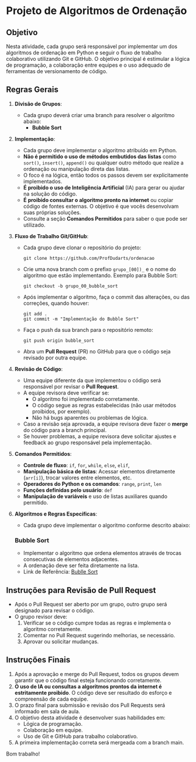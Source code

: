 # Projeto de Algoritmos de Ordenação

## Objetivo
Nesta atividade, cada grupo será responsável por implementar um dos algoritmos de ordenação em Python e seguir o fluxo de trabalho colaborativo utilizando Git e GitHub. O objetivo principal é estimular a lógica de programação, a colaboração entre equipes e o uso adequado de ferramentas de versionamento de código.

## Regras Gerais
1. **Divisão de Grupos**: 
   - Cada grupo deverá criar uma branch para resolver o algoritmo abaixo:
     - **Bubble Sort**
   
2. **Implementação**:
   - Cada grupo deve implementar o algoritmo atribuído em Python.
   - **Não é permitido o uso de métodos embutidos das listas** como `sort()`, `insert()`, `append()` ou qualquer outro método que realize a ordenação ou manipulação direta das listas.
   - O foco é na lógica, então todos os passos devem ser explicitamente implementados.
   - **É proibido o uso de Inteligência Artificial** (IA) para gerar ou ajudar na solução do código.
   - **É proibido consultar o algoritmo pronto na internet** ou copiar código de fontes externas. O objetivo é que vocês desenvolvam suas próprias soluções.
   - Consulte a seção **Comandos Permitidos** para saber o que pode ser utilizado.

3. **Fluxo de Trabalho Git/GitHub**:
   - Cada grupo deve clonar o repositório do projeto:  
     ```
     git clone https://github.com/ProfDudarts/ordenacao
     ```
   - Crie uma nova branch com o prefixo `grupo_[00])_` e o nome do algoritmo que estão implementando. Exemplo para Bubble Sort:
     ```
     git checkout -b grupo_00_bubble_sort
     ```
   - Após implementar o algoritmo, faça o commit das alterações, ou das correções, quando houver:
     ```
     git add .
     git commit -m "Implementação do Bubble Sort"
     ```
   - Faça o push da sua branch para o repositório remoto:
     ```
     git push origin bubble_sort
     ```
   - Abra um **Pull Request** (PR) no GitHub para que o código seja revisado por outra equipe.
   
4. **Revisão de Código**:
   - Uma equipe diferente da que implementou o código será responsável por revisar o **Pull Request**.
   - A equipe revisora deve verificar se:
     - O algoritmo foi implementado corretamente.
     - O código segue as regras estabelecidas (não usar métodos proibidos, por exemplo).
     - Não há bugs aparentes ou problemas de lógica.
   - Caso a revisão seja aprovada, a equipe revisora deve fazer o **merge** do código para a branch principal.
   - Se houver problemas, a equipe revisora deve solicitar ajustes e feedback ao grupo responsável pela implementação.

5. **Comandos Permitidos**:
   - **Controle de fluxo**: `if`, `for`, `while`, `else`, `elif`,
   - **Manipulação básica de listas**: Acessar elementos diretamente (`arr[i]`), trocar valores entre elementos, etc.
   - **Operadores do Python e os comandos**: `range`, `print`, `len`
   - **Funções definidas pelo usuário**: `def`
   - **Manipulação de variáveis** e uso de listas auxiliares quando permitido.

6. **Algoritmos e Regras Específicas**:
   - Cada grupo deve implementar o algoritmo conforme descrito abaixo:
   
   ### Bubble Sort
   - Implementar o algoritmo que ordena elementos através de trocas consecutivas de elementos adjacentes.
   - A ordenação deve ser feita diretamente na lista.
   - Link de Referência: [Bublle Sort](https://www.youtube.com/watch?v=i2IKFmI_gyk)

## Instruções para Revisão de Pull Request
- Após o Pull Request ser aberto por um grupo, outro grupo será designado para revisar o código.
- O grupo revisor deve:
  1. Verificar se o código cumpre todas as regras e implementa o algoritmo corretamente.
  2. Comentar no Pull Request sugerindo melhorias, se necessário.
  3. Aprovar ou solicitar mudanças.

## Instruções Finais
1. Após a aprovação e merge do Pull Request, todos os grupos devem garantir que o código final esteja funcionando corretamente.
2. **O uso de IA ou consultas a algoritmos prontos da internet é estritamente proibido**. O código deve ser resultado do esforço e compreensão de cada equipe.
3. O prazo final para submissão e revisão dos Pull Requests será informado em sala de aula.
4. O objetivo desta atividade é desenvolver suas habilidades em:
   - Lógica de programação.
   - Colaboração em equipe.
   - Uso de Git e GitHub para trabalho colaborativo.
5. A primeira implementação correta será mergeada com a branch main.

Bom trabalho!
